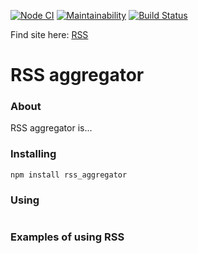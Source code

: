 [![Node CI](https://github.com/Sergey89274291549/frontend-project-lvl3/workflows/Node.js%20CI/badge.svg)](https://github.com/Sergey89274291549/frontend-project-lvl3/actions)   [![Maintainability](https://api.codeclimate.com/v1/badges/b241d7b5acab9bcb2cf5/maintainability)](https://codeclimate.com/github/Sergey89274291549/frontend-project-lvl3/maintainability)   [![Build Status](https://travis-ci.com/Sergey89274291549/frontend-project-lvl3.svg?branch=master)](https://travis-ci.com/Sergey89274291549/frontend-project-lvl3)

Find site here: [RSS](https://frontend-project-lvl3-eta.now.sh/)
 
# RSS aggregator
### About
RSS aggregator is...


### Installing

```
npm install rss_aggregator
```
### Using

```

```
### Examples of using RSS
